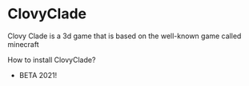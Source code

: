 # ClovyClade
Clovy Clade is a 3d game that is based on the well-known game called minecraft


How to install ClovyClade?
- BETA 2021!
